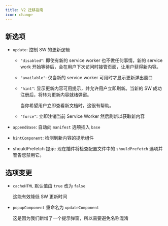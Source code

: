 ```yaml
---
title: V2 迁移指南
icon: change
---
```


## 新选项

- `update`: 控制 SW 的更新逻辑

  - `"disabled"`: 即使有新的 service worker 也不做任何事情，新的 service work 开始等待后，会在用户下次访问时接管页面，让用户获得新内容。

  - `"available"`: 仅当新的 service worker 可用时才显示更新弹出窗口

  - `"hint"`: 显示更新内容可用提示，并允许用户立即刷新。当新的 SW 成功注册后，将转为更新内容就绪弹窗。

    当你希望用户立即查看新文档时，这很有帮助。

  - `"force"`: 立即注销当前 Service Worker 然后刷新以获取新内容

- `appendBase`: 自动向 `manifest` 选项插入 `base`

- `hintComponent`: 检测到新内容的提示组件

- shouldPrefetch 提示: 现在插件将检查配置文件中的 `shouldPrefetch` 选项并警告您禁用它。

## 选项变更

- `cacheHTML` 默认值由 `true` 改为 `false`

  这能有效降低 SW 更新时间

- `popupComponent` 重命名为 `updateComponent`

  这是因为我们新增了一个提示弹窗，所以需要避免名称混淆
